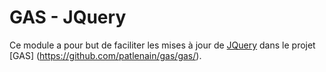 GAS - JQuery
============

Ce module a pour but de faciliter les mises à jour de
[JQuery](http://jquery.com) dans le projet [GAS]
(https://github.com/patlenain/gas/gas/).
